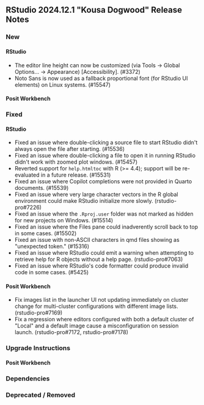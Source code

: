 ## RStudio 2024.12.1 "Kousa Dogwood" Release Notes

### New

#### RStudio
- The editor line height can now be customized (via Tools -> Global Options... -> Appearance) [Accessibility]. (#3372)
- Noto Sans is now used as a fallback proportional font (for RStudio UI elements) on Linux systems. (#15547)

#### Posit Workbench

### Fixed

#### RStudio
- Fixed an issue where double-clicking a source file to start RStudio didn't always open the file after starting. (#15536)
- Fixed an issue where double-clicking a file to open it in running RStudio didn't work with zoomed plot windows. (#15457) 
- Reverted support for `help.htmltoc` with R (>= 4.4); support will be re-evaluated in a future release. (#15531)
- Fixed an issue where Copilot completions were not provided in Quarto documents. (#15539)
- Fixed an issue where very large character vectors in the R global environment could make RStudio initialize more slowly. (rstudio-pro#7226)
- Fixed an issue where the `.Rproj.user` folder was not marked as hidden for new projects on Windows. (#15514)
- Fixed an issue where the Files pane could inadverently scroll back to top in some cases. (#15502)
- Fixed an issue with non-ASCII characters in qmd files showing as "unexpected token." (#15316)
- Fixed an issue where RStudio could emit a warning when attempting to retrieve help for R objects without a help page. (rstudio-pro#7063)
- Fixed an issue where RStudio's code formatter could produce invalid code in some cases. (#5425)

#### Posit Workbench
- Fix images list in the launcher UI not updating immediately on cluster change for multi-cluster configurations with different image lists. (rstudio-pro#7169)
- Fix a regression where editors configured with both a default cluster of "Local" and a default image cause a misconfiguration on session launch. (rstudio-pro#7172, rstudio-pro#7178)

### Upgrade Instructions

#### Posit Workbench

### Dependencies

### Deprecated / Removed
